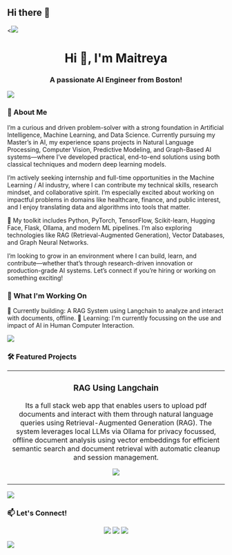 ## Hi there 👋

<![](https://user-images.githubusercontent.com/73097560/115834477-dbab4500-a447-11eb-908a-139a6edaec5c.gif)

<h1 align="center">Hi 👋, I'm Maitreya</h1>
<h3 align="center">A passionate AI Engineer from Boston!</h3>

![](https://user-images.githubusercontent.com/73097560/115834477-dbab4500-a447-11eb-908a-139a6edaec5c.gif)

### 💼 About Me

I’m a curious and driven problem-solver with a strong foundation in Artificial Intelligence, Machine Learning, and Data Science. Currently pursuing my Master’s in AI, my experience spans projects in Natural Language Processing, Computer Vision, Predictive Modeling, and Graph-Based AI systems—where I’ve developed practical, end-to-end solutions using both classical techniques and modern deep learning models.

I’m actively seeking internship and full-time opportunities in the Machine Learning / AI industry, where I can contribute my technical skills, research mindset, and collaborative spirit. I’m especially excited about working on impactful problems in domains like healthcare, finance, and public interest, and I enjoy translating data and algorithms into tools that matter.

🔧 My toolkit includes Python, PyTorch, TensorFlow, Scikit-learn, Hugging Face, Flask, Ollama, and modern ML pipelines. I’m also exploring technologies like RAG (Retrieval-Augmented Generation), Vector Databases, and Graph Neural Networks.

I’m looking to grow in an environment where I can build, learn, and contribute—whether that’s through research-driven innovation or production-grade AI systems. Let’s connect if you’re hiring or working on something exciting!

### 💼 What I'm Working On

🎯 Currently building: A RAG System using Langchain to analyze and interact with documents, offline.
🌱 Learning: I'm currently focussing on the use and impact of AI in Human Computer Interaction. 

![](https://user-images.githubusercontent.com/73097560/115834477-dbab4500-a447-11eb-908a-139a6edaec5c.gif)

### 🛠️ Featured Projects

<table>
  <tr>
    <td width="50%">
      <h3 align="center">RAG Using Langchain</h3>
      <p align="center">Its a full stack web app that enables users to upload pdf documents and interact with them through natural language queries using Retrieval-Augmented Generation (RAG).
The system leverages local LLMs via Ollama for privacy focussed, offline document analysis using vector embeddings for efficient semantic search and document retrieval with automatic cleanup and session management.</p>
      <p align="center">
        <img src="https://skillicons.dev/icons?i=python,websockets,ollama, langchain" />
      </p>
    </td>
  </tr>
</table>

![](https://user-images.githubusercontent.com/73097560/115834477-dbab4500-a447-11eb-908a-139a6edaec5c.gif)

### 📫 Let's Connect!

<p align="center">
  <a href="https://linkedin.com/in/yourprofile"><img src="https://img.shields.io/badge/LinkedIn-0077B5?style=for-the-badge&logo=linkedin&logoColor=white" /></a>
  <a href="mailto:your.email@example.com"><img src="https://img.shields.io/badge/Email-D14836?style=for-the-badge&logo=gmail&logoColor=white" /></a>
  <a href="https://twitter.com/yourhandle"><img src="https://img.shields.io/badge/Twitter-1DA1F2?style=for-the-badge&logo=twitter&logoColor=white" /></a>
</p>

![](https://readme-typing-svg.herokuapp.com?font=Fira+Code&size=18&duration=3000&pause=1000&color=FF6B6B&center=true&vCenter=true&width=600&lines=Open+to+Collaborations+🤝;Always+Learning+Something+New+🌱;Let's+Build+the+Future+Together+✨)


